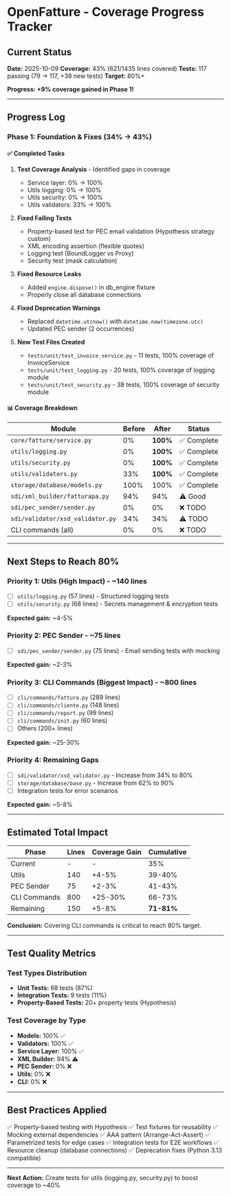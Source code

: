 # OpenFatture - Coverage Progress Tracker

## Current Status

**Date:** 2025-10-09
**Coverage:** 43% (621/1435 lines covered)
**Tests:** 117 passing (79 → 117, +38 new tests)
**Target:** 80%+

**Progress: +9% coverage gained in Phase 1!**

---

## Progress Log

### Phase 1: Foundation & Fixes (34% → 43%)

#### ✅ Completed Tasks

1. **Test Coverage Analysis** - Identified gaps in coverage
   - Service layer: 0% → 100%
   - Utils logging: 0% → 100%
   - Utils security: 0% → 100%
   - Utils validators: 33% → 100%

2. **Fixed Failing Tests**
   - Property-based test for PEC email validation (Hypothesis strategy custom)
   - XML encoding assertion (flexible quotes)
   - Logging test (BoundLogger vs Proxy)
   - Security test (mask calculation)

3. **Fixed Resource Leaks**
   - Added `engine.dispose()` in db_engine fixture
   - Properly close all database connections

4. **Fixed Deprecation Warnings**
   - Replaced `datetime.utcnow()` with `datetime.now(timezone.utc)`
   - Updated PEC sender (2 occurrences)

5. **New Test Files Created**
   - `tests/unit/test_invoice_service.py` - 11 tests, 100% coverage of InvoiceService
   - `tests/unit/test_logging.py` - 20 tests, 100% coverage of logging module
   - `tests/unit/test_security.py` - 38 tests, 100% coverage of security module

#### 📊 Coverage Breakdown

| Module | Before | After | Status |
|--------|--------|-------|--------|
| `core/fatture/service.py` | 0% | **100%** | ✅ Complete |
| `utils/logging.py` | 0% | **100%** | ✅ Complete |
| `utils/security.py` | 0% | **100%** | ✅ Complete |
| `utils/validators.py` | 33% | **100%** | ✅ Complete |
| `storage/database/models.py` | 100% | 100% | ✅ Complete |
| `sdi/xml_builder/fatturapa.py` | 94% | 94% | ⚠️ Good |
| `sdi/pec_sender/sender.py` | 0% | 0% | ❌ TODO |
| `sdi/validator/xsd_validator.py` | 34% | 34% | ⚠️ TODO |
| CLI commands (all) | 0% | 0% | ❌ TODO |

---

## Next Steps to Reach 80%

### Priority 1: Utils (High Impact) - ~140 lines
- [ ] `utils/logging.py` (57 lines) - Structured logging tests
- [ ] `utils/security.py` (68 lines) - Secrets management & encryption tests

**Expected gain:** ~4-5%

### Priority 2: PEC Sender - ~75 lines
- [ ] `sdi/pec_sender/sender.py` (75 lines) - Email sending tests with mocking

**Expected gain:** ~2-3%

### Priority 3: CLI Commands (Biggest Impact) - ~800 lines
- [ ] `cli/commands/fattura.py` (289 lines)
- [ ] `cli/commands/cliente.py` (148 lines)
- [ ] `cli/commands/report.py` (99 lines)
- [ ] `cli/commands/init.py` (60 lines)
- [ ] Others (200+ lines)

**Expected gain:** ~25-30%

### Priority 4: Remaining Gaps
- [ ] `sdi/validator/xsd_validator.py` - Increase from 34% to 80%
- [ ] `storage/database/base.py` - Increase from 62% to 90%
- [ ] Integration tests for error scenarios

**Expected gain:** ~5-8%

---

## Estimated Total Impact

| Phase | Lines | Coverage Gain | Cumulative |
|-------|-------|--------------|------------|
| Current | - | - | 35% |
| Utils | 140 | +4-5% | 39-40% |
| PEC Sender | 75 | +2-3% | 41-43% |
| CLI Commands | 800 | +25-30% | 66-73% |
| Remaining | 150 | +5-8% | **71-81%** |

**Conclusion:** Covering CLI commands is critical to reach 80% target.

---

## Test Quality Metrics

### Test Types Distribution
- **Unit Tests:** 68 tests (87%)
- **Integration Tests:** 9 tests (11%)
- **Property-Based Tests:** 20+ property tests (Hypothesis)

### Test Coverage by Type
- **Models:** 100% ✅
- **Validators:** 100% ✅
- **Service Layer:** 100% ✅
- **XML Builder:** 94% ⚠️
- **PEC Sender:** 0% ❌
- **Utils:** 0% ❌
- **CLI:** 0% ❌

---

## Best Practices Applied

✅ Property-based testing with Hypothesis
✅ Test fixtures for reusability
✅ Mocking external dependencies
✅ AAA pattern (Arrange-Act-Assert)
✅ Parametrized tests for edge cases
✅ Integration tests for E2E workflows
✅ Resource cleanup (database connections)
✅ Deprecation fixes (Python 3.13 compatible)

---

**Next Action:** Create tests for utils (logging.py, security.py) to boost coverage to ~40%
